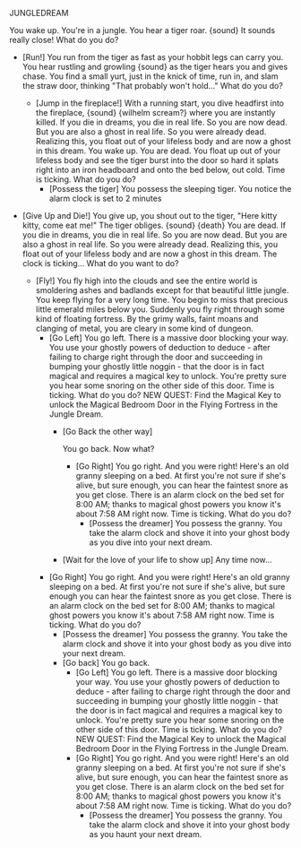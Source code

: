 JUNGLEDREAM

You wake up. You're in a jungle. You hear a tiger roar. {sound} It sounds really close! What do you do?

+ [Run!]
	You run from the tiger as fast as your hobbit legs can carry you. You hear rustling and growling {sound} as the tiger hears you and gives chase. You find a small yurt, just in the knick of time, run in, and slam the straw door, thinking "That probably won't hold..." What do you do?
	+ [Jump in the fireplace!]
			With a running start, you dive headfirst into the fireplace, {sound} {wilhelm scream?} where you are instantly killed. If you die in dreams, you die in real life. So you are now dead. But you are also a ghost in real life. So you were already dead. Realizing this, you float out of your lifeless body and are now a ghost in this dream. You wake up. You are dead. You float up out of your lifeless body and see the tiger burst into the door so hard it splats right into an iron headboard and onto the bed below, out cold. Time is ticking. What do you do?
		+ [Possess the tiger]
					You possess the sleeping tiger. You notice the alarm clock is set to 2 minutes
	
+ [Give Up and Die!]
	You give up, you shout out to the tiger, "Here kitty kitty, come eat me!" The tiger obliges. {sound} {death} You are dead. If you die in dreams, you die in real life. So you are now dead. But you are also a ghost in real life. So you were already dead. Realizing this, you float out of your lifeless body and are now a ghost in this dream. The clock is ticking... What do you want to do?
	+ [Fly!]
		You fly high into the clouds and see the entire world is smoldering ashes and badlands except for that beautiful little jungle. You keep flying for a very long time. You begin to miss that precious little emerald miles below you. Suddenly you fly right through some kind of floating fortress. By the grimy walls, faint moans and clanging of metal, you are cleary in some kind of dungeon.
		+ [Go Left]
			You go left. There is a massive door blocking your way. You use your ghostly powers of deduction to deduce - after failing to charge right through the door and succeeding in bumping your ghostly little noggin - that the door is in fact magical and requires a magical key to unlock. You're pretty sure you hear some snoring on the other side of this door. Time is ticking. What do you do?
					NEW QUEST: Find the Magical Key to unlock the Magical Bedroom Door in the Flying Fortress in the Jungle Dream.
			+ [Go Back the other way]
				
				You go back. Now what?
				
				+ [Go Right]
					You go right. And you were right! Here's an old granny sleeping on a bed. At first you're not sure if she's alive, but sure enough, you can hear the faintest snore as you get close. There is an alarm clock on the bed set for 8:00 AM; thanks to magical ghost powers you know it's about 7:58 AM right now. Time is ticking. What do you do?
					+ [Possess the dreamer]
						You possess the granny. You take the alarm clock and shove it into your ghost body as you dive into your next dream.
			+ [Wait for the love of your life to show up]
				Any time now...
		+ [Go Right]
			You go right. And you were right! Here's an old granny sleeping on a bed. At first you're not sure if she's alive, but sure enough you can hear the faintest snore as you get close. There is an alarm clock on the bed set for 8:00 AM; thanks to magical ghost powers you know it's about 7:58 AM right now. Time is ticking. What do you do?
			+ [Possess the dreamer]
				You possess the granny. You take the alarm clock and shove it into your ghost body as you dive into your next dream.	
			+ [Go back]
				You go back.
				+ [Go Left]
					You go left. There is a massive door blocking your way. You use your ghostly powers of deduction to deduce - after failing to charge right through the door and succeeding in bumping your ghostly little noggin - that the door is in fact magical and requires a magical key to unlock. You're pretty sure you hear some snoring on the other side of this door. Time is ticking. What do you do?
					NEW QUEST: Find the Magical Key to unlock the Magical Bedroom Door in the Flying Fortress in the Jungle Dream.
				+ [Go Right]
					You go right. And you were right! Here's an old granny sleeping on a bed. At first you're not sure if she's alive, but sure enough, you can hear the faintest snore as you get close. There is an alarm clock on the bed set for 8:00 AM; thanks to magical ghost powers you know it's about 7:58 AM right now. Time is ticking. What do you do?
					+ [Possess the dreamer]
						You possess the granny. You take the alarm clock and shove it into your ghost body as you haunt your next dream.